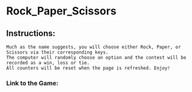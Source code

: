 # Rock_Paper_Scissors
## Instructions:
    Much as the name suggests, you will choose either Rock, Paper, or Scissors via their corresponding keys.
    The computer will randomly choose an option and the contest will be recorded as a win, loss or tie.
    All counters will be reset when the page is refreshed. Enjoy!
### Link to the Game:
    
